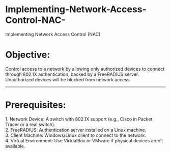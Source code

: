 # Implementing-Network-Access-Control-NAC-
Implementing Network Access Control (NAC)


<h1>Objective:</h1>
Control access to a network by allowing only authorized devices to connect through 802.1X authentication, backed by a FreeRADIUS server. Unauthorized devices will be blocked from network access.<br>

<hr>
<h1>Prerequisites:</h1>
1. Network Device: A switch with 802.1X support (e.g., Cisco in Packet Tracer or a real switch).<br>
2. FreeRADIUS: Authentication server installed on a Linux machine.<br>
3. Client Machine: Windows/Linux client to connect to the network.<br>
4. Virtual Environment: Use VirtualBox or VMware if physical devices aren’t available.<br>
